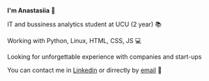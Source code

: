 ### 

<!--
**nastiapetrovych/nastiapetrovych** is a ✨ _special_ ✨ repository because its `README.md` (this file) appears on your GitHub profile.

Here are some ideas to get you started:

- 🔭 I’m currently working on ...
- 🌱 I’m currently learning ...
- 👯 I’m looking to collaborate on ...
- 🤔 I’m looking for help with ...
- 💬 Ask me about ...
- 📫 How to reach me: ...
- 😄 Pronouns: ...
- ⚡ Fun fact: ...
-->

**I'm Anastasiia** :wave:

IT and bussiness analytics student at UCU (2 year) :books: 

Working with Python, Linux, HTML, CSS, JS :computer:

Looking for unforgettable experience with companies and start-ups

You can contact me in [Linkedin](https://github.com/nastiapetrovych) or dirrectly by [email](mailto:anastasiyapetrovych25@gmail.com) :e-mail:
